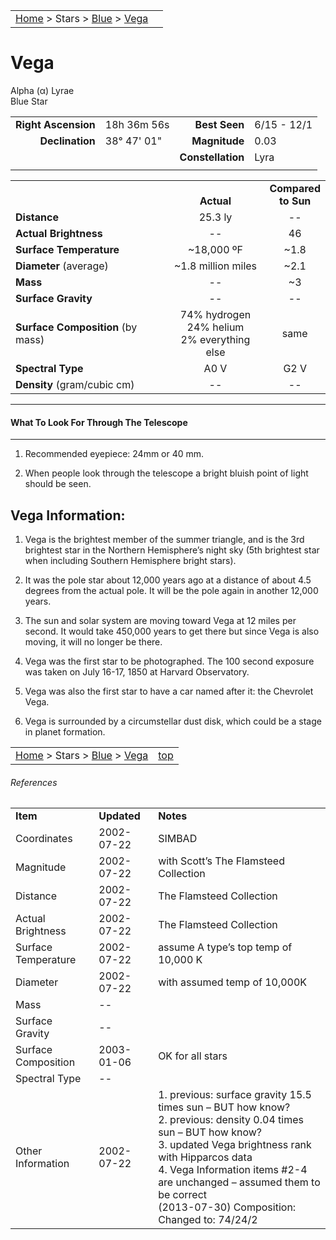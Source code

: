 <script src="/js/whatsup.js"></script>
<script type="text/javascript">
	var objectName ="Vega"
	var objectDesc ="Alpha Lyrae</br>Blue Star"
	var objectImage=""
</script>

|    |    |
|:---|---:|
|[Home](/notes/#object-notes) > Stars > [Blue](../!blue-stars) > [Vega](#vega)|  <div id=whatsup></div> |

# Vega
Alpha (&alpha;) Lyrae<br/>
Blue Star

|   |   |   |   |
|--:|:--|--:|:--|
|**Right Ascension**|18h 36m 56s|**Best Seen**|6/15 - 12/1|
|**Declination**|38&deg; 47' 01"|**Magnitude**|0.03|
|   |   |**Constellation**|Lyra|
|   |   |   |   |


|   |   |   |
|---|:---:|:---:|
|   | <br/>**Actual**| **Compared<br/>to Sun** |
|**Distance** | 25.3 ly | -- |
|**Actual Brightness**	 | --	 | 46 |
|**Surface Temperature** | ~18,000 ºF | ~1.8 |
|**Diameter** (average)  | ~1.8 million miles | ~2.1 |
|**Mass**	             | -- | ~3 |
|**Surface Gravity**	 | -- | -- |
|**Surface Composition** (by mass) |74% hydrogen<br/>24% helium<br/>2% everything else| same |
|**Spectral Type**       | A0 V | G2 V | 
|**Density** (gram/cubic cm) | -- | -- | 

---
#### What To Look For Through The Telescope
---	

1.  Recommended eyepiece: 24mm or 40 mm.

1.  When people look through the telescope a bright bluish point of light should be seen.

## Vega Information:

1.  Vega is the brightest member of the summer triangle, and is the 3rd brightest star in the Northern Hemisphere’s night sky (5th brightest star when including Southern Hemisphere bright stars).
   
2.  It was the pole star about 12,000 years ago at a distance of about 4.5 degrees from the actual pole.  It will be the pole again in another 12,000 years.

3.  The sun and solar system are moving toward Vega at 12 miles per second.  It would take 450,000 years to get there but since Vega is also moving, it will no longer be there.

4.  Vega was the first star to be photographed.  The 100 second exposure was taken on July 16-17, 1850 at Harvard Observatory.

5.  Vega was also the first star to have a car named after it: the Chevrolet Vega.

6.  Vega is surrounded by a circumstellar dust disk, which could be a stage in planet formation.

   
|    |    |
|:---|---:|
|[Home](/notes/#object-notes) > Stars > [Blue](../!blue-stars) > [Vega](#vega) | [top](#vega) |

###### References

|   |   |   |
|---|---|---|
|**Item**|**Updated**|**Notes**| 
|Coordinates|2002-07-22|SIMBAD|
|Magnitude|2002-07-22|with Scott’s The Flamsteed Collection|
|Distance|2002-07-22|The Flamsteed Collection|
|Actual Brightness|2002-07-22|The Flamsteed Collection|
|Surface Temperature|2002-07-22|assume A type’s top temp of 10,000 K|
|Diameter	|2002-07-22|with assumed temp of 10,000K|
|Mass	| -- |   |
|Surface Gravity| -- |   |
|Surface Composition|2003-01-06|OK for all stars|
|Spectral Type| -- |   |
|Other Information|2002-07-22|1.   previous: surface gravity 15.5 times sun – BUT how know?<br/>2.   previous: density 0.04 times sun – BUT how know?<br/>3.   updated Vega brightness rank with Hipparcos data<br/>4.   Vega Information items #2-4 are unchanged – assumed them to be correct<br/>(2013-07-30) Composition: Changed to: 74/24/2 |

